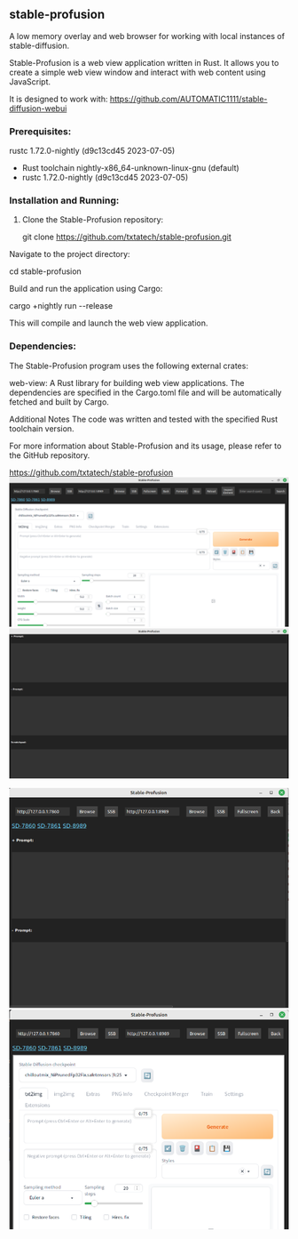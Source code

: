 ## stable-profusion

A low memory overlay and web browser for working with local instances of stable-diffusion.

Stable-Profusion is a web view application written in Rust. It allows you to create a simple web view window and interact with web content using JavaScript.

It is designed to work with: https://github.com/AUTOMATIC1111/stable-diffusion-webui

### Prerequisites:

rustc 1.72.0-nightly (d9c13cd45 2023-07-05)

- Rust toolchain nightly-x86_64-unknown-linux-gnu (default)
- rustc 1.72.0-nightly (d9c13cd45 2023-07-05)



### Installation and Running:

1. Clone the Stable-Profusion repository:


   git clone https://github.com/txtatech/stable-profusion.git

Navigate to the project directory:

cd stable-profusion

Build and run the application using Cargo:

cargo +nightly run --release

This will compile and launch the web view application.

### Dependencies:

The Stable-Profusion program uses the following external crates:

web-view: A Rust library for building web view applications.
The dependencies are specified in the Cargo.toml file and will be automatically fetched and built by Cargo.

Additional Notes
The code was written and tested with the specified Rust toolchain version.

For more information about Stable-Profusion and its usage, please refer to the GitHub repository.

https://github.com/txtatech/stable-profusion
![Example Image 1](https://github.com/txtatech/stable-profusion/blob/main/s-p-Example-1.png)
![Example Image 2](https://github.com/txtatech/stable-profusion/blob/main/s-p-Example-2.png)

![Small Window Example Image 1](https://github.com/txtatech/stable-profusion/blob/main/s-p1.png)
![Small Window Example Image 2](https://github.com/txtatech/stable-profusion/blob/main/s-p2.png)
